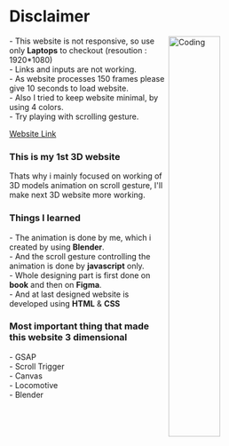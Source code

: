 <h1>Disclaimer</h1>
<img margin-top="100px" align="right" alt="Coding" width="43%" src="https://cdn.dribbble.com/users/1514097/screenshots/5504420/3d-cube.gif">
<p>
  - This website is not responsive, so use only <strong>Laptops</strong> to checkout (resoution : 1920*1080) <br>
  - Links and inputs are not working.<br>
  - As website processes 150 frames please give 10 seconds to load website.<br>
  - Also I tried to keep website minimal, by using 4 colors. <br>
  - Try playing with scrolling gesture.
</p>

[Website Link](https://pawar-pratik.github.io/3D-Gym-Website/)

<h3>This is my 1st 3D website</h3>
<p>Thats why i mainly focused on working of 3D models animation on scroll gesture, I'll make next 3D website more working.</p>

<h3>Things I learned</h3>
<p>
  - The animation is done by me, which i created by using <strong>Blender</strong>.<br>
  - And the scroll gesture controlling the animation is done by <strong>javascript</strong> only.<br>
  - Whole designing part is first done on <strong>book</strong> and then on <strong>Figma</strong>.<br>
  - And at last designed website is developed using <strong>HTML</strong> & <strong>CSS</strong>
</p>

<h3>Most important thing that made this website 3 dimensional</h3>
<p>
  - GSAP<br>
  - Scroll Trigger<br>
  - Canvas<br>
  - Locomotive<br>
  - Blender
</p>
